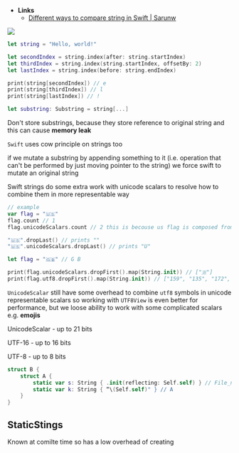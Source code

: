 - **Links**
	- [Different ways to compare string in Swift | Sarunw](https://sarunw.com/posts/different-ways-to-compare-string-in-swift/)

![](photo_2021-12-16%2020.06.27.jpeg)

```swift
let string = "Hello, world!"

let secondIndex = string.index(after: string.startIndex)
let thirdIndex = string.index(string.startIndex, offsetBy: 2)
let lastIndex = string.index(before: string.endIndex)

print(string[secondIndex]) // e
print(string[thirdIndex]) // l
print(string[lastIndex]) // !
```

```swift
let substring: Substring = string[...]
```

Don't store substrings, because they store reference to original string and this can cause  **memory leak**

`Swift` uses cow principle on strings too

if we mutate a substring by appending something to it (i.e. operation that can't be performed by just moving pointer to the string) we force swift to mutate an original string 

Swift strings do some extra work with unicode scalars to resolve how to combine them in more representable way

```swift
// example
var flag = "🇺🇸"
flag.count // 1
flag.unicodeScalars.count // 2 this is becouse us flag is composed from two unicode scalars "U" and "A"

"🇺🇸".dropLast() // prints ""
"🇺🇸".unicodeScalars.dropLast() // prints "U"

let flag = "🇬🇧" // G B

print(flag.unicodeScalars.dropFirst().map(String.init)) // ["🇧"]
print(flag.utf8.dropFirst().map(String.init)) // ["159", "135", "172", "240", "159", "135", "167"]
```

`UnicodeScalar` still have some overhead to combine `utf8` symbols in unicode representable scalars so working with `UTF8View` is even better for performance, but we loose ability to work with some complicated scalars e.g. **emojis**

UnicodeScalar - up to 21 bits

UTF-16 - up to 16 bits

UTF-8 - up to 8 bits 

```swift
struct B {
    struct A {
        static var s: String { .init(reflecting: Self.self) } // File_name.B.A
        static var k: String { “\(Self.self)" } // A
    }
}
```

## StaticStings

Known at comilte time so has a low overhead of creating